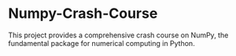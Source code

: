 # Numpy-Crash-Course
This project provides a comprehensive crash course on NumPy, the fundamental package for numerical computing in Python. 
